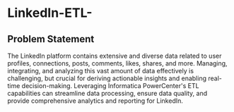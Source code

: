 # LinkedIn-ETL-

## Problem Statement
The LinkedIn platform contains extensive and diverse data related to user profiles, connections, posts, comments, likes, shares, and more. Managing, integrating, and analyzing this vast amount of data effectively is challenging, but crucial for deriving actionable insights and enabling real-time decision-making. Leveraging Informatica PowerCenter's ETL capabilities can streamline data processing, ensure data quality, and provide comprehensive analytics and reporting for LinkedIn.

